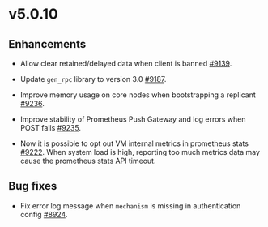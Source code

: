 # v5.0.10

## Enhancements

- Allow clear retained/delayed data when client is banned [#9139](https://github.com/emqx/emqx/pull/9139).

- Update `gen_rpc` library to version 3.0 [#9187](https://github.com/emqx/emqx/pull/9187).

- Improve memory usage on core nodes when bootstrapping a replicant [#9236](https://github.com/emqx/emqx/pull/9236).

- Improve stability of Prometheus Push Gateway and log errors when POST fails [#9235](http://github.com/emqx/emqx/pull/9235).

- Now it is possible to opt out VM internal metrics in prometheus stats [#9222](https://github.com/emqx/emqx/pull/9222).
  When system load is high, reporting too much metrics data may cause the prometheus stats API timeout.

## Bug fixes

- Fix error log message when `mechanism` is missing in authentication config [#8924](https://github.com/emqx/emqx/pull/8924).

